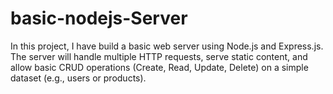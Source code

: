 # basic-nodejs-Server
In this project, I have  build a basic web server using Node.js and Express.js. The server will handle multiple HTTP requests, serve static content, and allow basic CRUD operations (Create, Read, Update, Delete) on a simple dataset (e.g., users or products).
